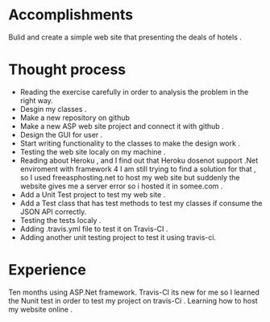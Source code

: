 # Accomplishments 
Bulid and create a simple web site that presenting the deals of hotels . 

# Thought process 
- Reading the exercise carefully in order to analysis the problem in the right way.
- Desgin my classes .
- Make a new repository on github 
- Make a new ASP web site project and connect it with github . 
- Design the GUI for user .
- Start writing functionality to the classes to make the design work . 
- Testing the web site localy on my machine . 
- Reading about Heroku , and I find out that Heroku dosenot support .Net enviroment with framework 4 I am still trying to find a solution for that , so I used freeasphosting.net to host my web site but suddenly the website gives me a server error so i hosted it in somee.com .
- Add a Unit Test project to test my web site .
- Add a Test class that has test methods to test my classes if consume the JSON API correctly.
- Testing the tests localy .
- Adding .travis.yml file to test it on Travis-CI . 
- Adding another unit testing project to test it using travis-ci.

# Experience 
Ten months using ASP.Net framework.
Travis-CI its new for me so I learned the Nunit test in order to test my project on travis-Ci . 
Learning how to host my website online .

